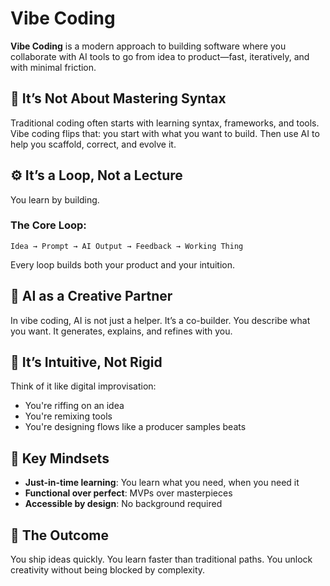 # Vibe Coding

**Vibe Coding** is a modern approach to building software where you collaborate with AI tools to go from idea to product—fast, iteratively, and with minimal friction.

## 🧠 It’s Not About Mastering Syntax
Traditional coding often starts with learning syntax, frameworks, and tools. Vibe coding flips that: you start with what you want to build. Then use AI to help you scaffold, correct, and evolve it.

## ⚙️ It’s a Loop, Not a Lecture
You learn by building.

### The Core Loop:
```
Idea → Prompt → AI Output → Feedback → Working Thing
```

Every loop builds both your product and your intuition.

## 🤝 AI as a Creative Partner
In vibe coding, AI is not just a helper. It’s a co-builder. You describe what you want. It generates, explains, and refines with you.

## 🎨 It’s Intuitive, Not Rigid
Think of it like digital improvisation:
- You're riffing on an idea
- You're remixing tools
- You're designing flows like a producer samples beats

## 🔑 Key Mindsets
- **Just-in-time learning**: You learn what you need, when you need it
- **Functional over perfect**: MVPs over masterpieces
- **Accessible by design**: No background required

## 🚀 The Outcome
You ship ideas quickly.
You learn faster than traditional paths.
You unlock creativity without being blocked by complexity.
